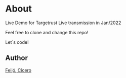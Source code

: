 # About
Live Demo for Targetrust Live transmission in Jan/2022

Feel free to clone and change this repo!

Let´s code!

## Author
[Feijó, Cícero](http://professorfeijo.com.br)
